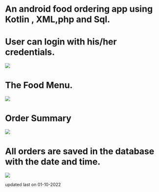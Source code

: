 # An android food ordering app using Kotlin , XML,php and Sql.


# User can login with his/her credentials.
![](device-2020-07-16-231813.png)

# The Food Menu.
![](device-2020-07-16-231930.png)

# Order Summary
![](device-2020-07-16-232120.png)

# All orders are saved in the database with the date and time. 
![](AllOrders.png)

updated last on 01-10-2022
